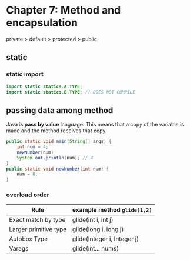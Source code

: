 # Chapter 7: Method and encapsulation

private > default > protected > public

## static

### static import

``` java
import static statics.A.TYPE;
import static statics.B.TYPE; // DOES NOT COMPILE
```

## passing data among method

Java is **pass by value** language. This means that a copy of the variable
is made and the method receives that copy.

``` java
public static void main(String[] args) {
    int num = 4;
    newNumber(num);
    System.out.println(num); // 4
}
public static void newNumber(int num) {
    num = 8;
}
```

### overload order

|Rule|example method `glide(1,2)`|
|---|---|
|Exact match by type|glide(int i, int j)|
|Larger primitive type|glide(long i, long j)|
|Autobox Type|glide(Integer i, Integer j)|
|Varags|glide(int... nums)|
